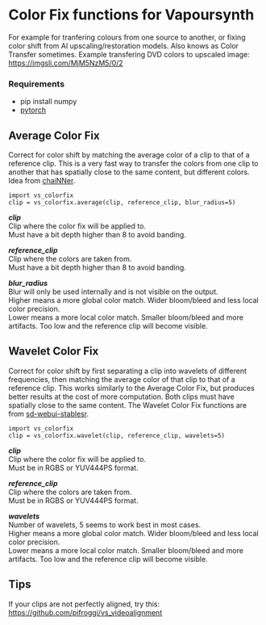 # Color Fix functions for Vapoursynth

For example for tranfering colours from one source to another, or fixing color shift from AI upscaling/restoration models. Also knows as Color Transfer sometimes. Example transfering DVD colors to upscaled image: https://imgsli.com/MjM5NzM5/0/2

### Requirements
* pip install numpy
* [pytorch](https://pytorch.org/) 

## Average Color Fix
Correct for color shift by matching the average color of a clip to that of a reference clip. This is a very fast way to transfer the colors from one clip to another that has spatially close to the same content, but different colors. Idea from [chaiNNer](https://github.com/chaiNNer-org/chaiNNer).

    import vs_colorfix
    clip = vs_colorfix.average(clip, reference_clip, blur_radius=5)

__*clip*__  
Clip where the color fix will be applied to.  
Must have a bit depth higher than 8 to avoid banding.

__*reference_clip*__  
Clip where the colors are taken from.  
Must have a bit depth higher than 8 to avoid banding.

__*blur_radius*__  
Blur will only be used internally and is not visible on the output.  
Higher means a more global color match. Wider bloom/bleed and less local color precision.  
Lower means a more local color match. Smaller bloom/bleed and more artifacts. Too low and the reference clip will become visible.

## Wavelet Color Fix
Correct for color shift by first separating a clip into wavelets of different frequencies, then matching the average color of that clip to that of a reference clip. This works similarly to the Average Color Fix, but produces better results at the cost of more computation. Both clips must have spatially close to the same content. The Wavelet Color Fix functions are from [sd-webui-stablesr](https://github.com/pkuliyi2015/sd-webui-stablesr/blob/master/srmodule/colorfix.py).  

    import vs_colorfix
    clip = vs_colorfix.wavelet(clip, reference_clip, wavelets=5)

__*clip*__  
Clip where the color fix will be applied to.  
Must be in RGBS or YUV444PS format.

__*reference_clip*__  
Clip where the colors are taken from.  
Must be in RGBS or YUV444PS format.

__*wavelets*__  
Number of wavelets, 5 seems to work best in most cases.  
Higher means a more global color match. Wider bloom/bleed and less local color precision.  
Lower means a more local color match. Smaller bloom/bleed and more artifacts. Too low and the reference clip will become visible.

## Tips
If your clips are not perfectly aligned, try this: https://github.com/pifroggi/vs_videoalignment
